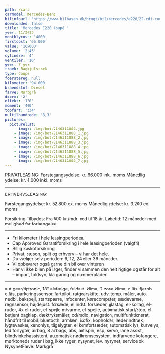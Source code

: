 ```yaml
---
path: /cars
carmodel: Mercedes-Benz
bilinfourl: 'https://www.bilbasen.dk/brugt/bil/mercedes/e220/22-cdi-coup-aut-2d/4089395'
downloaded: false
title: 'Mercedes E220 Coupé '
year: 11/2013
monthlycost: '4000'
firstcost: '66.000'
value: '165000'
volume: '2143'
cylindre: '4'
ventiler: '16'
gear: 7 gear
traek: Baghjulstræk
type: Coupé
foerstereg: null
kilometer: '94.000'
braendstof: Diesel
farve: Mørkgrå
doere: '2'
effekt: '170'
moment: '400'
topfart: '234'
nultilhundrede: '8,3'
pictures:
  picturelist:
    - image: /img/bot/2146311888.jpg
    - image: /img/bot/2146311888_1.jpg
    - image: /img/bot/2146311888_2.jpg
    - image: /img/bot/2146311888_3.jpg
    - image: /img/bot/2146311888_4.jpg
    - image: /img/bot/2146311888_5.jpg
    - image: /img/bot/2146311888_6.jpg
    - image: /img/bot/2146311888_7.jpg
---
```

PRIVATLEASING: 
Førstegangsydelse: kr. 66.000 inkl. moms
Månedlig ydelse: kr. 4.000 inkl. moms
__________________________________________

ERHVERVSLEASING:

Førstegangsydelse: kr. 52.800 ex. moms
Månedlig ydelse: kr. 3.200 ex. moms


Forsikring Tilbydes:
Fra 500 kr./mdr. ned til 18 år. 
Løbetid: 12 måneder med mulighed for forlængelse.
__________________________________________

* Fri kilometer i hele leasingperioden.
* Cap Approved Garantiforsikring i hele leasingperioden (valgfri)
* Billig kaskoforsikring.
* Privat, sæson, split og erhverv – vi har det hele.
* Du vælger selv perioden: 6, 12, 24 eller 36 måneder.
* Vi opbevarer også gerne din bil over vinteren
* Har vi ikke bilen på lager, finder vi sammen den helt rigtige og står for alt – import, toldsyn, klargøring og nummerplader. 

____________________________________________________________
aut.gear/tiptronic, 18" alufælge, fuldaut. klima, 2 zone klima, c.lås, fjernb. c.lås, parkeringssensor, fartpilot, ratgearskifte, udv. temp. måler, auto. nedbl. bakspejl, startspærre, infocenter, kørecomputer, sædevarme, regnsensor, højdejust. forsæde, el indst. forsæder, glastag, el-soltag, el-ruder, 4x el-ruder, el-spejle m/varme, el-spejle, automatisk start/stop, el betjent bagklap, dæktryksmåler, cd/radio, navigation, multifunktionsrat, håndfrit til mobil, bluetooth, armlæn, isofix, kopholder, læderindtræk, lygtevasker, xenonlys, tågelygter, el komfortsæder, automatisk lys, kurvelys, led forlygter, airbag, 8 airbags, abs, antispin, esp, servo, lane assist, blindvinkelsassistent, automatisk nødbremsesystem, indfarvede kofangere, mørktonede ruder i bag, ikke ryger, nysynet, lev. nysynet, service ok
NysynetFarve: Mørkgrå
